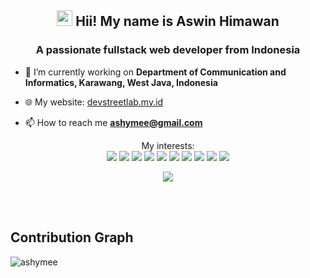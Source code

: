 <h2 align="center"><img src="https://media.giphy.com/media/hvRJCLFzcasrR4ia7z/giphy.gif" width="25px"> Hii! My name is Aswin Himawan</h2>
<h3 align="center">A passionate fullstack web developer from Indonesia</h3>

- 🔭 I’m currently working on **Department of Communication and Informatics, Karawang, West Java, Indonesia**

- 🌐 My website: [devstreetlab.my.id](https://devstreetlab.my.id)

- 📫 How to reach me **ashymee@gmail.com**

<p align="center">
  My interests: <br>
  <img src="https://img.shields.io/badge/html5%20-%23E34F26.svg?&style=for-the-badge&logo=html5&logoColor=white">
  <img src="https://img.shields.io/badge/css3%20-%231572B6.svg?&style=for-the-badge&logo=css3&logoColor=white">
  <img src="https://img.shields.io/badge/javascript%20-%23323330.svg?&style=for-the-badge&logo=javascript&logoColor=%23F7DF1E">
  <img src="https://img.shields.io/badge/typescript%20-%23323330.svg?&style=for-the-badge&logo=typescript&logoColor=%177bbb">
  <img src="https://img.shields.io/badge/python%20-%2314354C.svg?&style=for-the-badge&logo=python&logoColor=white">
  <img src="https://img.shields.io/badge/node.js%20-%2343853D.svg?&style=for-the-badge&logo=node.js&logoColor=white">
  <img src="https://img.shields.io/badge/express.js%20-%23404d59.svg?&style=for-the-badge">
  <img src="https://img.shields.io/badge/react%20-%2320232a.svg?&style=for-the-badge&logo=react&logoColor=%2361DAFB">
  <img src="https://img.shields.io/badge/material%20ui%20-%230081CB.svg?&style=for-the-badge&logo=material-ui&logoColor=white">
  <img src="https://img.shields.io/badge/electron%20-%2320232e.svg?&style=for-the-badge&logo=electron&logoColor=%47848F">
</p>

<p align="center"> 
  <img src="https://profile-counter.glitch.me/ashymee/count.svg" />
</p>
<br />
<br />


## Contribution Graph
<p><img align="left" src="https://activity-graph.herokuapp.com/graph?username=ashymee&theme=github" alt="ashymee" /></p>
